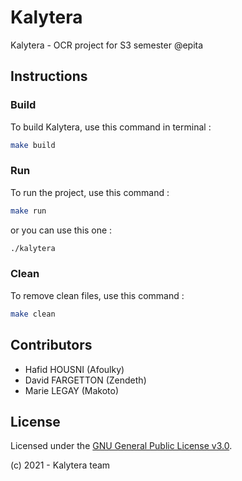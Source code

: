 # Kalytera
Kalytera - OCR project for S3 semester @epita

## Instructions

### Build
To build Kalytera, use this command in terminal :

```bash
make build
```

### Run
To run the project, use this command :

```bash
make run
```
or you can use this one :
```bash
./kalytera
```

### Clean
To remove clean files, use this command :

```bash
make clean
```

## Contributors
- Hafid HOUSNI (Afoulky)
- David FARGETTON (Zendeth)
- Marie LEGAY (Makoto)

## License
Licensed under the [GNU General Public License v3.0](./LICENSE.md).

(c) 2021 - Kalytera team